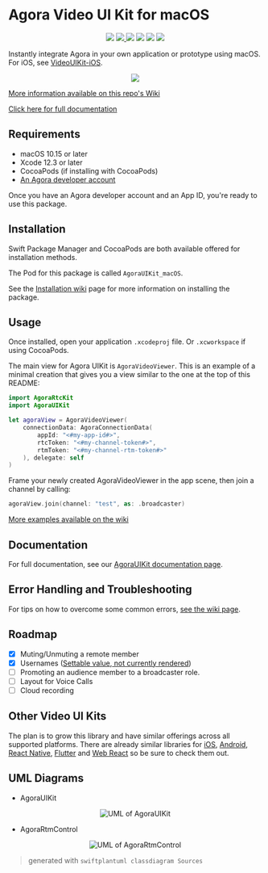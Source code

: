 # Agora Video UI Kit for macOS

<p align="center">
    <img src="https://github.com/AgoraIO-Community/VideoUIKit-macOS/actions/workflows/swift-build-lint.yml/badge.svg"/>
    <a href="https://agoraio-community.github.io/VideoUIKit-macOS/documentation/agorauikit">
        <img src="https://github.com/AgoraIO-Community/VideoUIKit-macOS/actions/workflows/deploy_docs.yml/badge.svg"/>
    </a>
    <img src="https://img.shields.io/badge/platform-macOS-lightgrey"/>
    <img src="https://img.shields.io/github/v/release/AgoraIO-Community/VideoUIKit-macOS?color=orange&label=Stable%20Release&logo=swift"/>
    <img src="https://img.shields.io/cocoapods/v/AgoraUIKit_macOS?label=Pre-release"/>
    <a href="https://www.agora.io/en/join-slack/">
        <img src="https://img.shields.io/badge/slack-@RTE%20Dev-blue.svg?logo=slack">
    </a>
</p>

Instantly integrate Agora in your own application or prototype using macOS. For iOS, see [VideoUIKit-iOS](https://github.com/AgoraIO-Community/VideoUIKit-iOS).

<p align="center">
  <img src="https://github.com/AgoraIO-Community/VideoUIKit-macOS/raw/main/media/agora-uikit-banner.png"/>
</p>

[More information available on this repo's Wiki](https://github.com/AgoraIO-Community/VideoUIKit-iOS/wiki)

[Click here for full documentation](https://agoraio-community.github.io/VideoUIKit-macOS/documentation/agorauikit/)

## Requirements

- macOS 10.15 or later
- Xcode 12.3 or later
- CocoaPods (if installing with CocoaPods)
- [An Agora developer account](https://www.agora.io/en/blog/how-to-get-started-with-agora?utm_source=github&utm_repo=agora-ios-uikit)

Once you have an Agora developer account and an App ID, you're ready to use this package.

## Installation

Swift Package Manager and CocoaPods are both available offered for installation methods.

The Pod for this package is called `AgoraUIKit_macOS`.

See the [Installation wiki](https://github.com/AgoraIO-Community/VideoUIKit-iOS/wiki/Installation) page for more information on installing the package.

## Usage

Once installed, open your application `.xcodeproj` file. Or `.xcworkspace` if using CocoaPods.

The main view for Agora UIKit is `AgoraVideoViewer`. This is an example of a minimal creation that gives you a view similar to the one at the top of this README:

```swift
import AgoraRtcKit
import AgoraUIKit

let agoraView = AgoraVideoViewer(
    connectionData: AgoraConnectionData(
        appId: "<#my-app-id#>",
        rtcToken: "<#my-channel-token#>",
        rtmToken: "<#my-channel-rtm-token#>"
    ), delegate: self
)
```

Frame your newly created AgoraVideoViewer in the app scene, then join a channel by calling:

```swift
agoraView.join(channel: "test", as: .broadcaster)
```

[More examples available on the wiki](https://github.com/AgoraIO-Community/VideoUIKit-iOS/wiki/Examples)

## Documentation

For full documentation, see our [AgoraUIKit documentation page](https://agoraio-community.github.io/VideoUIKit-macOS/documentation/agorauikit/).

## Error Handling and Troubleshooting

For tips on how to overcome some common errors, [see the wiki page](https://github.com/AgoraIO-Community/VideoUIKit-iOS/wiki/Error-Handling-and-Troubleshooting).

## Roadmap

- [x] Muting/Unmuting a remote member
- [x] Usernames ([Settable value, not currently rendered](https://agoraio-community.github.io/VideoUIKit-macOS/documentation/agorauikit/agoraconnectiondata/username))
- [ ] Promoting an audience member to a broadcaster role.
- [ ] Layout for Voice Calls
- [ ] Cloud recording

## Other Video UI Kits

The plan is to grow this library and have similar offerings across all supported platforms. There are already similar libraries for [iOS](https://github.com/AgoraIO-Community/VideoUIKit-iOS), [Android](https://github.com/AgoraIO-Community/VideoUIKit-Android), [React Native](https://github.com/AgoraIO-Community/VideoUIKit-ReactNative), [Flutter](https://github.com/AgoraIO-Community/VideoUIKit-Flutter) and [Web React](https://github.com/AgoraIO-Community/VideoUIKit-Web-React) so be sure to check them out.

## UML Diagrams

- AgoraUIKit

<p align="center">
    <img src="media/uml_agorauikit.svg" alt="UML of AgoraUIKit"/>
</p>

- AgoraRtmControl

<p align="center">
    <img src="media/uml_agorartmcontrol.svg" alt="UML of AgoraRtmControl"/>
</p>

> generated with `swiftplantuml classdiagram Sources`
